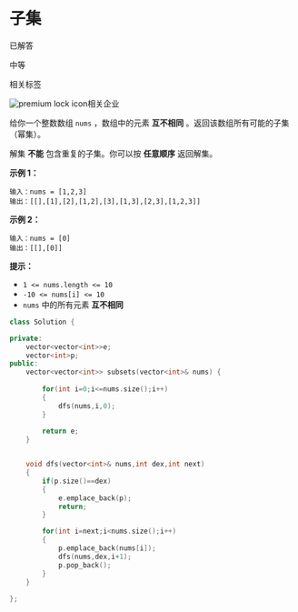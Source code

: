 # 子集

已解答

中等



相关标签

![premium lock icon](https://static.leetcode.cn/cn-frontendx-assets/production/_next/static/images/lock-a6627e2c7fa0ce8bc117c109fb4e567d.svg)相关企业



给你一个整数数组 `nums` ，数组中的元素 **互不相同** 。返回该数组所有可能的子集（幂集）。

解集 **不能** 包含重复的子集。你可以按 **任意顺序** 返回解集。

 

**示例 1：**

```
输入：nums = [1,2,3]
输出：[[],[1],[2],[1,2],[3],[1,3],[2,3],[1,2,3]]
```

**示例 2：**

```
输入：nums = [0]
输出：[[],[0]]
```

 

**提示：**

- `1 <= nums.length <= 10`
- `-10 <= nums[i] <= 10`
- `nums` 中的所有元素 **互不相同**





```C++
class Solution {

private:
    vector<vector<int>>e;
    vector<int>p;
public:
    vector<vector<int>> subsets(vector<int>& nums) {
   
        for(int i=0;i<=nums.size();i++)
        {
            dfs(nums,i,0);
        }
        
        return e;
    }


    void dfs(vector<int>& nums,int dex,int next)
    {
        if(p.size()==dex)
        {
            e.emplace_back(p);
            return;
        }

        for(int i=next;i<nums.size();i++)
        {
            p.emplace_back(nums[i]);
            dfs(nums,dex,i+1);
            p.pop_back();
        }
    }
    
};
```

